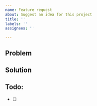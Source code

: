 ```yaml
---
name: Feature request
about: Suggest an idea for this project
title: ''
labels: ''
assignees: ''

---
```


## Problem

## Solution

## Todo:
- [ ]
